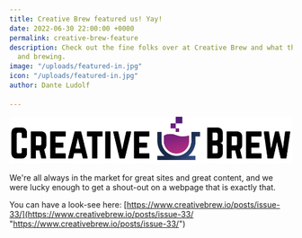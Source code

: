 ```yaml
---
title: Creative Brew featured us! Yay!
date: 2022-06-30 22:00:00 +0000
permalink: creative-brew-feature
description: Check out the fine folks over at Creative Brew and what they're stewing
  and brewing.
image: "/uploads/featured-in.jpg"
icon: "/uploads/featured-in.jpg"
author: Dante Ludolf

---
```

![](/uploads/creative-brew-text-black-logo-full-color.jpg)

We're all always in the market for great sites and great content, and we were lucky enough to get a shout-out on a webpage that is exactly that. 

You can have a look-see here: [https://www.creativebrew.io/posts/issue-33/](https://www.creativebrew.io/posts/issue-33/ "https://www.creativebrew.io/posts/issue-33/")